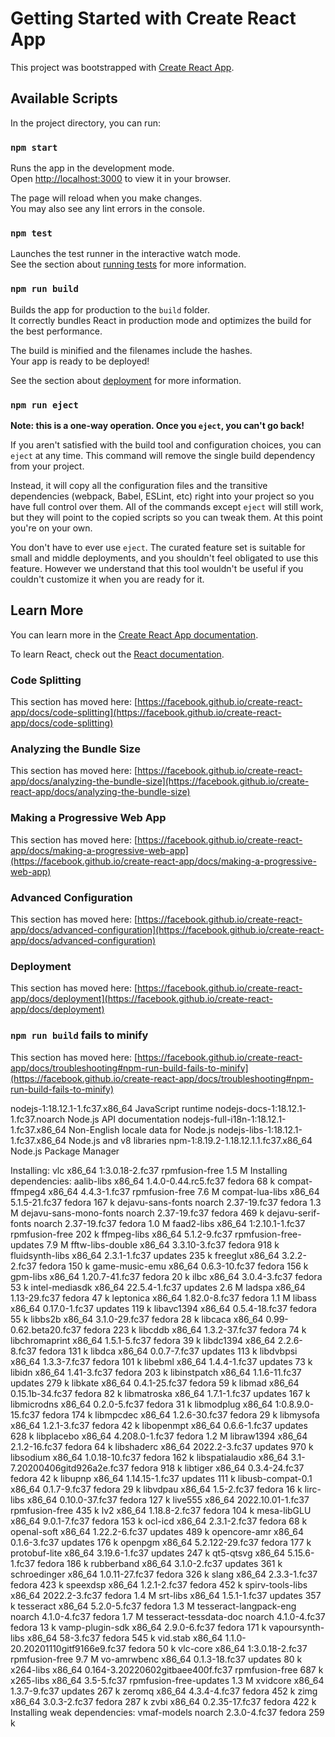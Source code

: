 # Getting Started with Create React App

This project was bootstrapped with [Create React App](https://github.com/facebook/create-react-app).

## Available Scripts

In the project directory, you can run:

### `npm start`

Runs the app in the development mode.\
Open [http://localhost:3000](http://localhost:3000) to view it in your browser.

The page will reload when you make changes.\
You may also see any lint errors in the console.

### `npm test`

Launches the test runner in the interactive watch mode.\
See the section about [running tests](https://facebook.github.io/create-react-app/docs/running-tests) for more information.

### `npm run build`

Builds the app for production to the `build` folder.\
It correctly bundles React in production mode and optimizes the build for the best performance.

The build is minified and the filenames include the hashes.\
Your app is ready to be deployed!

See the section about [deployment](https://facebook.github.io/create-react-app/docs/deployment) for more information.

### `npm run eject`

**Note: this is a one-way operation. Once you `eject`, you can't go back!**

If you aren't satisfied with the build tool and configuration choices, you can `eject` at any time. This command will remove the single build dependency from your project.

Instead, it will copy all the configuration files and the transitive dependencies (webpack, Babel, ESLint, etc) right into your project so you have full control over them. All of the commands except `eject` will still work, but they will point to the copied scripts so you can tweak them. At this point you're on your own.

You don't have to ever use `eject`. The curated feature set is suitable for small and middle deployments, and you shouldn't feel obligated to use this feature. However we understand that this tool wouldn't be useful if you couldn't customize it when you are ready for it.

## Learn More

You can learn more in the [Create React App documentation](https://facebook.github.io/create-react-app/docs/getting-started).

To learn React, check out the [React documentation](https://reactjs.org/).

### Code Splitting

This section has moved here: [https://facebook.github.io/create-react-app/docs/code-splitting](https://facebook.github.io/create-react-app/docs/code-splitting)

### Analyzing the Bundle Size

This section has moved here: [https://facebook.github.io/create-react-app/docs/analyzing-the-bundle-size](https://facebook.github.io/create-react-app/docs/analyzing-the-bundle-size)

### Making a Progressive Web App

This section has moved here: [https://facebook.github.io/create-react-app/docs/making-a-progressive-web-app](https://facebook.github.io/create-react-app/docs/making-a-progressive-web-app)

### Advanced Configuration

This section has moved here: [https://facebook.github.io/create-react-app/docs/advanced-configuration](https://facebook.github.io/create-react-app/docs/advanced-configuration)

### Deployment

This section has moved here: [https://facebook.github.io/create-react-app/docs/deployment](https://facebook.github.io/create-react-app/docs/deployment)

### `npm run build` fails to minify

This section has moved here: [https://facebook.github.io/create-react-app/docs/troubleshooting#npm-run-build-fails-to-minify](https://facebook.github.io/create-react-app/docs/troubleshooting#npm-run-build-fails-to-minify)



nodejs-1:18.12.1-1.fc37.x86_64	JavaScript runtime
nodejs-docs-1:18.12.1-1.fc37.noarch	Node.js API documentation
nodejs-full-i18n-1:18.12.1-1.fc37.x86_64	Non-English locale data for Node.js
nodejs-libs-1:18.12.1-1.fc37.x86_64	Node.js and v8 libraries
npm-1:8.19.2-1.18.12.1.1.fc37.x86_64	Node.js Package Manager

Installing:
 vlc                                   x86_64                1:3.0.18-2.fc37                                  rpmfusion-free                        1.5 M
Installing dependencies:
 aalib-libs                            x86_64                1.4.0-0.44.rc5.fc37                              fedora                                 68 k
 compat-ffmpeg4                        x86_64                4.4.3-1.fc37                                     rpmfusion-free                        7.6 M
 compat-lua-libs                       x86_64                5.1.5-21.fc37                                    fedora                                167 k
 dejavu-sans-fonts                     noarch                2.37-19.fc37                                     fedora                                1.3 M
 dejavu-sans-mono-fonts                noarch                2.37-19.fc37                                     fedora                                469 k
 dejavu-serif-fonts                    noarch                2.37-19.fc37                                     fedora                                1.0 M
 faad2-libs                            x86_64                1:2.10.1-1.fc37                                  rpmfusion-free                        202 k
 ffmpeg-libs                           x86_64                5.1.2-9.fc37                                     rpmfusion-free-updates                7.9 M
 fftw-libs-double                      x86_64                3.3.10-3.fc37                                    fedora                                918 k
 fluidsynth-libs                       x86_64                2.3.1-1.fc37                                     updates                               235 k
 freeglut                              x86_64                3.2.2-2.fc37                                     fedora                                150 k
 game-music-emu                        x86_64                0.6.3-10.fc37                                    fedora                                156 k
 gpm-libs                              x86_64                1.20.7-41.fc37                                   fedora                                 20 k
 ilbc                                  x86_64                3.0.4-3.fc37                                     fedora                                 53 k
 intel-mediasdk                        x86_64                22.5.4-1.fc37                                    updates                               2.6 M
 ladspa                                x86_64                1.13-29.fc37                                     fedora                                 47 k
 leptonica                             x86_64                1.82.0-8.fc37                                    fedora                                1.1 M
 libass                                x86_64                0.17.0-1.fc37                                    updates                               119 k
 libavc1394                            x86_64                0.5.4-18.fc37                                    fedora                                 55 k
 libbs2b                               x86_64                3.1.0-29.fc37                                    fedora                                 28 k
 libcaca                               x86_64                0.99-0.62.beta20.fc37                            fedora                                223 k
 libcddb                               x86_64                1.3.2-37.fc37                                    fedora                                 74 k
 libchromaprint                        x86_64                1.5.1-5.fc37                                     fedora                                 39 k
 libdc1394                             x86_64                2.2.6-8.fc37                                     fedora                                131 k
 libdca                                x86_64                0.0.7-7.fc37                                     updates                               113 k
 libdvbpsi                             x86_64                1.3.3-7.fc37                                     fedora                                101 k
 libebml                               x86_64                1.4.4-1.fc37                                     updates                                73 k
 libidn                                x86_64                1.41-3.fc37                                      fedora                                203 k
 libinstpatch                          x86_64                1.1.6-11.fc37                                    updates                               279 k
 libkate                               x86_64                0.4.1-25.fc37                                    fedora                                 59 k
 libmad                                x86_64                0.15.1b-34.fc37                                  fedora                                 82 k
 libmatroska                           x86_64                1.7.1-1.fc37                                     updates                               167 k
 libmicrodns                           x86_64                0.2.0-5.fc37                                     fedora                                 31 k
 libmodplug                            x86_64                1:0.8.9.0-15.fc37                                fedora                                174 k
 libmpcdec                             x86_64                1.2.6-30.fc37                                    fedora                                 29 k
 libmysofa                             x86_64                1.2.1-3.fc37                                     fedora                                 42 k
 libopenmpt                            x86_64                0.6.6-1.fc37                                     updates                               628 k
 libplacebo                            x86_64                4.208.0-1.fc37                                   fedora                                1.2 M
 libraw1394                            x86_64                2.1.2-16.fc37                                    fedora                                 64 k
 libshaderc                            x86_64                2022.2-3.fc37                                    updates                               970 k
 libsodium                             x86_64                1.0.18-10.fc37                                   fedora                                162 k
 libspatialaudio                       x86_64                3.1-7.20200406gitd926a2e.fc37                    fedora                                918 k
 libtiger                              x86_64                0.3.4-24.fc37                                    fedora                                 42 k
 libupnp                               x86_64                1.14.15-1.fc37                                   updates                               111 k
 libusb-compat-0.1                     x86_64                0.1.7-9.fc37                                     fedora                                 29 k
 libvdpau                              x86_64                1.5-2.fc37                                       fedora                                 16 k
 lirc-libs                             x86_64                0.10.0-37.fc37                                   fedora                                127 k
 live555                               x86_64                2022.10.01-1.fc37                                rpmfusion-free                        435 k
 lv2                                   x86_64                1.18.8-2.fc37                                    fedora                                104 k
 mesa-libGLU                           x86_64                9.0.1-7.fc37                                     fedora                                153 k
 ocl-icd                               x86_64                2.3.1-2.fc37                                     fedora                                 68 k
 openal-soft                           x86_64                1.22.2-6.fc37                                    updates                               489 k
 opencore-amr                          x86_64                0.1.6-3.fc37                                     updates                               176 k
 openpgm                               x86_64                5.2.122-29.fc37                                  fedora                                177 k
 protobuf-lite                         x86_64                3.19.6-1.fc37                                    updates                               247 k
 qt5-qtsvg                             x86_64                5.15.6-1.fc37                                    fedora                                186 k
 rubberband                            x86_64                3.1.0-2.fc37                                     updates                               361 k
 schroedinger                          x86_64                1.0.11-27.fc37                                   fedora                                326 k
 slang                                 x86_64                2.3.3-1.fc37                                     fedora                                423 k
 speexdsp                              x86_64                1.2.1-2.fc37                                     fedora                                452 k
 spirv-tools-libs                      x86_64                2022.2-3.fc37                                    fedora                                1.4 M
 srt-libs                              x86_64                1.5.1-1.fc37                                     updates                               357 k
 tesseract                             x86_64                5.2.0-5.fc37                                     fedora                                1.3 M
 tesseract-langpack-eng                noarch                4.1.0-4.fc37                                     fedora                                1.7 M
 tesseract-tessdata-doc                noarch                4.1.0-4.fc37                                     fedora                                 13 k
 vamp-plugin-sdk                       x86_64                2.9.0-6.fc37                                     fedora                                171 k
 vapoursynth-libs                      x86_64                58-3.fc37                                        fedora                                545 k
 vid.stab                              x86_64                1.1.0-20.20201110gitf9166e9.fc37                 fedora                                 50 k
 vlc-core                              x86_64                1:3.0.18-2.fc37                                  rpmfusion-free                        9.7 M
 vo-amrwbenc                           x86_64                0.1.3-18.fc37                                    updates                                80 k
 x264-libs                             x86_64                0.164-3.20220602gitbaee400f.fc37                 rpmfusion-free                        687 k
 x265-libs                             x86_64                3.5-5.fc37                                       rpmfusion-free-updates                1.3 M
 xvidcore                              x86_64                1.3.7-9.fc37                                     updates                               267 k
 zeromq                                x86_64                4.3.4-4.fc37                                     fedora                                452 k
 zimg                                  x86_64                3.0.3-2.fc37                                     fedora                                287 k
 zvbi                                  x86_64                0.2.35-17.fc37                                   fedora                                422 k
Installing weak dependencies:
 vmaf-models                           noarch                2.3.0-4.fc37                                     fedora                                259 k

